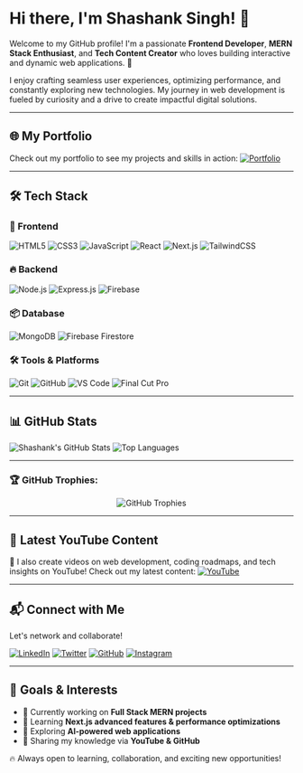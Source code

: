# Hi there, I'm Shashank Singh! 👋

Welcome to my GitHub profile! I'm a passionate **Frontend Developer**, **MERN Stack Enthusiast**, and **Tech Content Creator** who loves building interactive and dynamic web applications. 🚀

I enjoy crafting seamless user experiences, optimizing performance, and constantly exploring new technologies. My journey in web development is fueled by curiosity and a drive to create impactful digital solutions.

---

## 🌐 My Portfolio
Check out my portfolio to see my projects and skills in action:
[![Portfolio](https://img.shields.io/badge/🔗-Portfolio-FAB005?style=for-the-badge&logo=google-chrome&logoColor=black)](https://savitaar0912.github.io/portfolio/)

---

## 🛠 Tech Stack
### 🚀 Frontend
![HTML5](https://img.shields.io/badge/HTML5-E34F26?style=for-the-badge&logo=html5&logoColor=white)
![CSS3](https://img.shields.io/badge/CSS3-1572B6?style=for-the-badge&logo=css3&logoColor=white)
![JavaScript](https://img.shields.io/badge/JavaScript-F7DF1E?style=for-the-badge&logo=javascript&logoColor=black)
![React](https://img.shields.io/badge/React-61DAFB?style=for-the-badge&logo=react&logoColor=black)
![Next.js](https://img.shields.io/badge/Next.js-000000?style=for-the-badge&logo=next.js&logoColor=white)
![TailwindCSS](https://img.shields.io/badge/TailwindCSS-38B2AC?style=for-the-badge&logo=tailwind-css&logoColor=white)

### 🔥 Backend
![Node.js](https://img.shields.io/badge/Node.js-43853D?style=for-the-badge&logo=node.js&logoColor=white)
![Express.js](https://img.shields.io/badge/Express.js-404D59?style=for-the-badge&logo=express)
![Firebase](https://img.shields.io/badge/Firebase-FFCA28?style=for-the-badge&logo=firebase&logoColor=black)

### 📦 Database
![MongoDB](https://img.shields.io/badge/MongoDB-4EA94B?style=for-the-badge&logo=mongodb&logoColor=white)
![Firebase Firestore](https://img.shields.io/badge/Firebase%20Firestore-FF6F00?style=for-the-badge&logo=firebase&logoColor=white)

### 🛠 Tools & Platforms
![Git](https://img.shields.io/badge/Git-F05032?style=for-the-badge&logo=git&logoColor=white)
![GitHub](https://img.shields.io/badge/GitHub-181717?style=for-the-badge&logo=github&logoColor=white)
![VS Code](https://img.shields.io/badge/VS%20Code-007ACC?style=for-the-badge&logo=visual-studio-code&logoColor=white)
![Final Cut Pro](https://img.shields.io/badge/Final%20Cut%20Pro-000000?style=for-the-badge&logo=apple&logoColor=white)

---

## 📊 GitHub Stats
![Shashank's GitHub Stats](https://github-readme-stats.vercel.app/api?username=savitaar0912&show_icons=true&theme=radical)
![Top Languages](https://github-readme-stats.vercel.app/api/top-langs/?username=savitaar0912&layout=compact&theme=radical)

---

### 🏆 GitHub Trophies:

<p align="center">
  <img src="https://github-profile-trophy.vercel.app/?username=savitaar0912&theme=radical" alt="GitHub Trophies" />
</p>

---

## 📢 Latest YouTube Content
🚀 I also create videos on web development, coding roadmaps, and tech insights on YouTube! Check out my latest content:
[![YouTube](https://img.shields.io/badge/YouTube-Code%20with%20Savitaar-FF0000?style=for-the-badge&logo=youtube&logoColor=white)](https://www.youtube.com/@CodeWithSavitaar)

---

## 📬 Connect with Me
Let's network and collaborate!

[![LinkedIn](https://img.shields.io/badge/LinkedIn-Connect-0A66C2?style=for-the-badge&logo=linkedin&logoColor=white)](https://www.linkedin.com/in/shashanksingh875/)
[![Twitter](https://img.shields.io/badge/Twitter-Follow-1DA1F2?style=for-the-badge&logo=twitter&logoColor=white)](https://twitter.com/savitaar875)
[![GitHub](https://img.shields.io/badge/GitHub-Follow-181717?style=for-the-badge&logo=github&logoColor=white)](https://github.com/savitaar0912)
[![Instagram](https://img.shields.io/badge/Instagram-CodewithSavitaar-E4405F?style=for-the-badge&logo=instagram&logoColor=white)](https://www.instagram.com/codewithsavitaar/)

---

## 🎯 Goals & Interests
- 🔭 Currently working on **Full Stack MERN projects**
- 🌱 Learning **Next.js advanced features & performance optimizations**
- 🎯 Exploring **AI-powered web applications**
- 📝 Sharing my knowledge via **YouTube & GitHub**

🔥 Always open to learning, collaboration, and exciting new opportunities!
